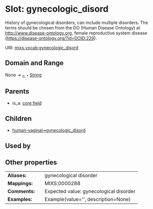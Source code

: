 
# Slot: gynecologic_disord


History of gynecological disorders; can include multiple disorders. The terms should be chosen from the DO (Human Disease Ontology) at http://www.disease-ontology.org, female reproductive system disease (https://disease-ontology.org/?id=DOID:229).

URI: [mixs.vocab:gynecologic_disord](https://w3id.org/mixs/vocab/gynecologic_disord)


## Domain and Range

None &#8594;  <sub>0..\*</sub> [String](types/String.md)

## Parents

 *  is_a: [core field](core_field.md)

## Children

 *  [human-vaginal➞gynecologic_disord](human_vaginal_gynecologic_disord.md)

## Used by


## Other properties

|  |  |  |
| --- | --- | --- |
| **Aliases:** | | gynecological disorder |
| **Mappings:** | | MIXS:0000288 |
| **Comments:** | | Expected value: gynecological disorder |
| **Examples:** | | Example(value='', description=None) |

